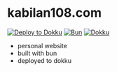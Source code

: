 # kabilan108.com

[![Deploy to Dokku](https://github.com/Kabilan108/kabilan108.com/actions/workflows/deploy-dokku.yml/badge.svg?branch=main)](https://github.com/Kabilan108/kabilan108.com/actions/workflows/deploy-dokku.yml)
[![Bun](https://img.shields.io/badge/Bun-1.1.27-blue?logo=bun&style=for-the-badge)](https://bun.sh)
[![Dokku](https://img.shields.io/badge/Dokku-Deployed-367EE8?logo=dokku&style=for-the-badge)](https://dokku.com)

- personal website
- built with bun
- deployed to dokku
